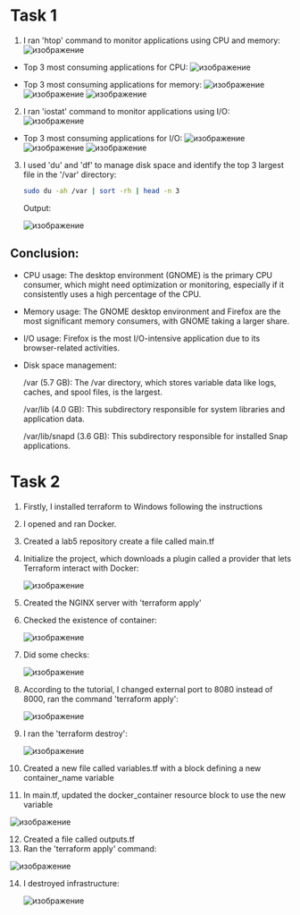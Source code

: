 # Task 1

1. I ran 'htop' command to monitor applications using CPU and memory:
   ![изображение](https://github.com/user-attachments/assets/49a058cd-9e6b-44ac-9b16-b7b2b922507a)

-  Top 3 most consuming applications for CPU:
      ![изображение](https://github.com/user-attachments/assets/10bd999e-3ff7-4e27-b23e-0a82bf1299ef)

- Top 3 most consuming applications for memory:
      ![изображение](https://github.com/user-attachments/assets/20badad9-60ad-4f1d-9a8d-a28b830e7246)
      ![изображение](https://github.com/user-attachments/assets/c35fe5e6-7357-4480-977f-9aba72b67d0e)
      ![изображение](https://github.com/user-attachments/assets/533296ad-51ae-4651-b201-e6399d9a46ce)

2. I ran 'iostat' command to monitor applications using I/O:
  ![изображение](https://github.com/user-attachments/assets/b046c7b2-1d9a-4d31-9697-11e484b062d1)

- Top 3 most consuming applications for I/O:
    ![изображение](https://github.com/user-attachments/assets/c9021829-2750-4357-ab27-830d5ecbf21e)
    ![изображение](https://github.com/user-attachments/assets/c9a7d074-153f-48e0-b78f-90f689bc55dc)
    ![изображение](https://github.com/user-attachments/assets/0e2c69c0-65a9-4483-9a40-d8dbb208caf1)

3. I used 'du' and 'df' to manage disk space and identify the top 3 largest file in the '/var' directory:

   ```sh
   sudo du -ah /var | sort -rh | head -n 3
   ```

   Output:
   
   ![изображение](https://github.com/user-attachments/assets/b78889cf-b448-4424-bdaf-3d40e4ee2598)

## Conclusion:
- CPU usage:  The desktop environment (GNOME) is the primary CPU consumer, which might need optimization or monitoring, especially if it consistently uses a high percentage of the CPU.
- Memory usage: The GNOME desktop environment and Firefox are the most significant memory consumers, with GNOME taking a larger share.
- I/O usage: Firefox is the most I/O-intensive application due to its browser-related activities.
- Disk space management:
  
    /var (5.7 GB): The /var directory, which stores variable data like logs, caches, and spool files, is the largest.
  
    /var/lib (4.0 GB): This subdirectory responsible for system libraries and application data.
  
    /var/lib/snapd (3.6 GB): This subdirectory responsible for installed Snap applications.


# Task 2

1. Firstly, I installed terraform to Windows following the instructions
2. I opened and ran Docker.
3. Created a lab5 repository create a file called main.tf
4. Initialize the project, which downloads a plugin called a provider that lets Terraform interact with Docker:

   ![изображение](https://github.com/user-attachments/assets/660d2092-afad-49ad-8bd9-ee0e5ea18654)


5. Created the NGINX server with 'terraform apply'
6. Checked the existence of container:

   ![изображение](https://github.com/user-attachments/assets/77085b9d-3947-4a56-a1a9-8af190002fee)

7. Did some checks:

   ![изображение](https://github.com/user-attachments/assets/6582509f-d707-4d4c-ba58-d52e24f20419)


8. According to the tutorial, I changed external port to 8080 instead of 8000, ran the command 'terraform apply':

   ![изображение](https://github.com/user-attachments/assets/002ba363-89ba-4c44-9722-cb611e53a3b1)

9. I ran the 'terraform destroy':

    ![изображение](https://github.com/user-attachments/assets/279f26d3-bdb9-4868-b0bf-27425ad521b7)

10. Created a new file called variables.tf with a block defining a new container_name variable
11. In main.tf, updated the docker_container resource block to use the new variable

   ![изображение](https://github.com/user-attachments/assets/0e9cecaa-da03-4a7f-8dae-2928d0f66aa0)

12. Created a file called outputs.tf
13. Ran the 'terraform apply' command:

   ![изображение](https://github.com/user-attachments/assets/d6885c2f-9734-4db1-8772-3e916bc186b9)

14. I destroyed infrastructure:

    ![изображение](https://github.com/user-attachments/assets/1c03e9bd-a456-4791-9ae7-4ae2fe26fcd3)



